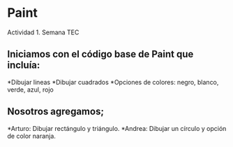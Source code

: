 # Paint
Actividad 1. Semana TEC


## Iniciamos con el código base de Paint que incluía:
*Dibujar lineas
*Dibujar cuadrados
*Opciones de colores: negro, blanco, verde, azul, rojo


## Nosotros agregamos;
*Arturo: Dibujar rectángulo y triángulo.
*Andrea: Dibujar un círculo y opción de color naranja.
